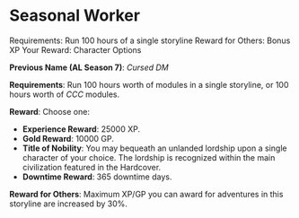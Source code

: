 # Seasonal Worker

Requirements: Run 100 hours of a single storyline
Reward for Others: Bonus XP
Your Reward: Character Options

**Previous Name (AL Season 7)**: *Cursed DM*

**Requirements**: Run 100 hours worth of modules in a single storyline, or 100 hours worth of *CCC* modules.

**Reward**: Choose one:

- **Experience Reward**: 25000 XP.
- **Gold Reward**: 10000 GP.
- **Title of Nobility**: You may bequeath an unlanded lordship upon a single character of your choice. The lordship is recognized within the main civilization featured in the Hardcover.
- **Downtime Reward**: 365 downtime days.

**Reward for Others**: Maximum XP/GP you can award for adventures in this storyline are increased by 30%.